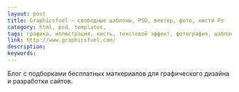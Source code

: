 ```yaml
---
layout: post
title: Graphicsfuel — свободные шаблоны, PSD, вектор, фото, кисти Ps
category: html, psd, templates, 
tags: графика, иллюстрация, кисть, текстовой эффект, фотография, шаблон, 
link: http://www.graphicsfuel.com/
description: 
keywords: 
---
```


<p>Блог с подборками бесплатных маткериалов для графического дизайна и разработки сайтов.</p>
